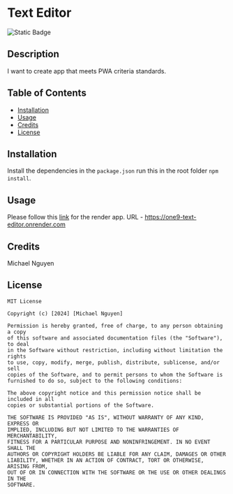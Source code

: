 # Text Editor
![Static Badge](https://img.shields.io/badge/license-MIT-blue)

## Description
I want to create app that meets PWA criteria standards.

## Table of Contents

- [Installation](#installation)
- [Usage](#usage)
- [Credits](#credits)
- [License](#license)


## Installation
Install the dependencies in the `package.json` run this in the root folder `npm install`.


## Usage

Please follow this [link](https://one9-text-editor.onrender.com) for the render app. URL - https://one9-text-editor.onrender.com

## Credits

Michael Nguyen


## License
```
MIT License

Copyright (c) [2024] [Michael Nguyen]

Permission is hereby granted, free of charge, to any person obtaining a copy
of this software and associated documentation files (the "Software"), to deal
in the Software without restriction, including without limitation the rights
to use, copy, modify, merge, publish, distribute, sublicense, and/or sell
copies of the Software, and to permit persons to whom the Software is
furnished to do so, subject to the following conditions:

The above copyright notice and this permission notice shall be included in all
copies or substantial portions of the Software.

THE SOFTWARE IS PROVIDED "AS IS", WITHOUT WARRANTY OF ANY KIND, EXPRESS OR
IMPLIED, INCLUDING BUT NOT LIMITED TO THE WARRANTIES OF MERCHANTABILITY,
FITNESS FOR A PARTICULAR PURPOSE AND NONINFRINGEMENT. IN NO EVENT SHALL THE
AUTHORS OR COPYRIGHT HOLDERS BE LIABLE FOR ANY CLAIM, DAMAGES OR OTHER
LIABILITY, WHETHER IN AN ACTION OF CONTRACT, TORT OR OTHERWISE, ARISING FROM,
OUT OF OR IN CONNECTION WITH THE SOFTWARE OR THE USE OR OTHER DEALINGS IN THE
SOFTWARE.
```